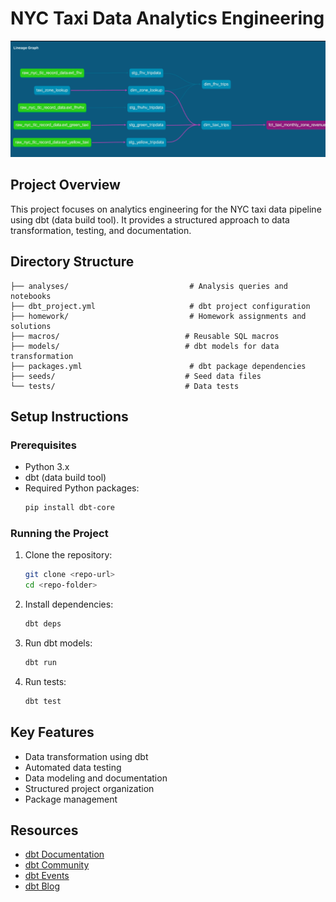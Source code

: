 # NYC Taxi Data Analytics Engineering

![dbt Logo](../images/dbt.png)

## Project Overview

This project focuses on analytics engineering for the NYC taxi data pipeline using dbt (data build tool). It provides a structured approach to data transformation, testing, and documentation.

## Directory Structure

```
├── analyses/                           # Analysis queries and notebooks
├── dbt_project.yml                     # dbt project configuration
├── homework/                           # Homework assignments and solutions
├── macros/                            # Reusable SQL macros
├── models/                            # dbt models for data transformation
├── packages.yml                        # dbt package dependencies
├── seeds/                             # Seed data files
└── tests/                             # Data tests
```

## Setup Instructions

### Prerequisites
- Python 3.x
- dbt (data build tool)
- Required Python packages:
  ```sh
  pip install dbt-core
  ```

### Running the Project
1. Clone the repository:
   ```sh
   git clone <repo-url>
   cd <repo-folder>
   ```

2. Install dependencies:
   ```sh
   dbt deps
   ```

3. Run dbt models:
   ```sh
   dbt run
   ```

4. Run tests:
   ```sh
   dbt test
   ```

## Key Features

- Data transformation using dbt
- Automated data testing
- Data modeling and documentation
- Structured project organization
- Package management

## Resources
- [dbt Documentation](https://docs.getdbt.com/docs/introduction)
- [dbt Community](https://getdbt.com/community)
- [dbt Events](https://events.getdbt.com)
- [dbt Blog](https://blog.getdbt.com/)
